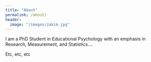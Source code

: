 ```yaml
---
title: "About"
permalink: /about/
header:
  image: "/images/zakim.jpg"
---
```


I am a PhD Student in Educational Psychology with an emphasis in Research, Measurement, and Statistics....

Etc, etc, etc
